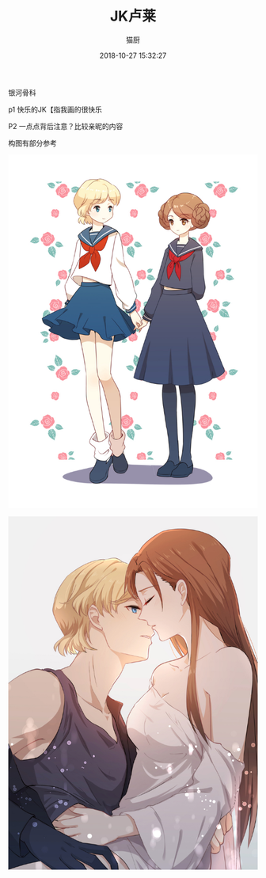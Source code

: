 ﻿---
layout: post
title: JK卢莱
date: 2018-10-27 15:32:27
updated: 2018-10-27 15:32:27
comments: true
categories: [Photo]
tags: [银河骨科, luke skywalker, Leia Organa, 星球大战, star wars]
author: "猫厨"
description: ""
toc: true
---

<p>银河骨科</p> 
<p>p1 快乐的JK【指我画的很快乐</p> 
<p>P2&nbsp;一点点背后注意？比较亲昵的内容</p> 
<p>构图有部分参考</p>

![](https://raw.githubusercontent.com/alicewish/meowchain247/master/img_cVZNdzJtQk9JV2NBQ0tCczZobGdSRHpFNWdmaUI0UmlaMDRMazh3MzVoQmVSVnJUK0NVZGlBPT0.jpg)

![](https://raw.githubusercontent.com/alicewish/meowchain247/master/img_cVZNdzJtQk9JV2NBQ0tCczZobGdSRjZvclRPNU9UUWU1cURqc2hPejVLTTFhNmY0REt2NTBnPT0.jpg)